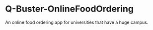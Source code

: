 # Q-Buster-OnlineFoodOrdering
An online food ordering app for universities that have a huge campus.
